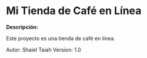# Mi Tienda de Café en Línea

**Descripción:**

Este proyecto es una tienda de café en línea.

Autor: Shaiel Taiah
Version: 1.0
